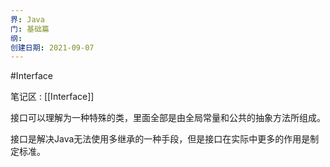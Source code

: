 ```yaml
---
界: Java
门: 基础篇
纲: 
创建日期: 2021-09-07
---
```

#Interface


笔记区 : [[Interface]]

接口可以理解为一种特殊的类，里面全部是由全局常量和公共的抽象方法所组成。

接口是解决Java无法使用多继承的一种手段，但是接口在实际中更多的作用是制定标准。